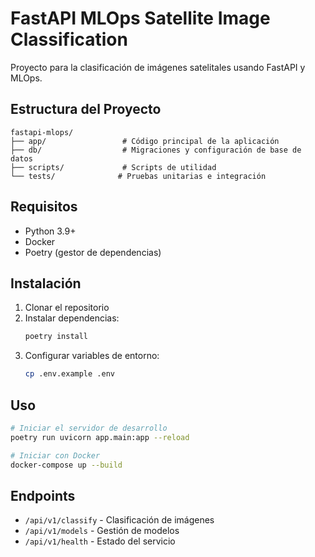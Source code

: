# FastAPI MLOps Satellite Image Classification

Proyecto para la clasificación de imágenes satelitales usando FastAPI y MLOps.

## Estructura del Proyecto

```
fastapi-mlops/
├── app/                 # Código principal de la aplicación
├── db/                  # Migraciones y configuración de base de datos
├── scripts/             # Scripts de utilidad
└── tests/              # Pruebas unitarias e integración
```

## Requisitos

- Python 3.9+
- Docker
- Poetry (gestor de dependencias)

## Instalación

1. Clonar el repositorio
2. Instalar dependencias:
   ```bash
   poetry install
   ```
3. Configurar variables de entorno:
   ```bash
   cp .env.example .env
   ```

## Uso

```bash
# Iniciar el servidor de desarrollo
poetry run uvicorn app.main:app --reload

# Iniciar con Docker
docker-compose up --build
```

## Endpoints

- `/api/v1/classify` - Clasificación de imágenes
- `/api/v1/models` - Gestión de modelos
- `/api/v1/health` - Estado del servicio

